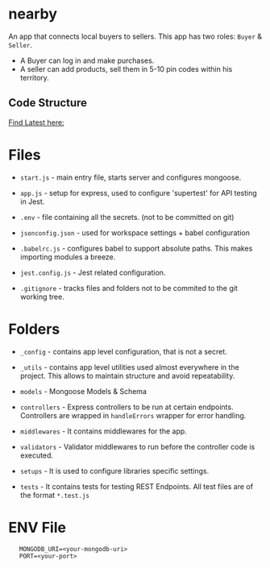 # nearby
An app that connects local buyers to sellers. This app has two roles: `Buyer` & `Seller`. 

- A Buyer can log in and make purchases. 
- A seller can add products, sell them in 5-10 pin codes within his territory.

## Code Structure

[Find Latest here:](./tree.txt)

# Files

- `start.js` - main entry file, starts server and configures mongoose.
- `app.js` - setup for express, used to configure 'supertest' for API testing in Jest.
- `.env` - file containing all the secrets. (not to be committed on git)

- `jsonconfig.json` - used for workspace settings + babel configuration
- `.babelrc.js` - configures babel to support absolute paths. This makes importing modules a breeze.
- `jest.config.js` - Jest related configuration.
- `.gitignore` - tracks files and folders not to be commited to the git working tree. 

# Folders

- `_config` - contains app level configuration, that is not a secret. 
- `_utils` -  contains app level utilities used almost everywhere in the project. This allows to maintain structure and avoid repeatability.

- `models` - Mongoose Models & Schema
- `controllers` - Express controllers to be run at certain endpoints. Controllers are wrapped in `handleErrors` wrapper for error handling. 
- `middlewares` - It contains middlewares for the app.
- `validators` - Validator middlewares to run before the controller code is executed. 

- `setups` - It is used to configure libraries specific settings.

- `tests` - It contains tests for testing REST Endpoints. All test files are of the format `*.test.js`

# ENV File

```
   MONGODB_URI=<your-mongodb-uri>
   PORT=<your-port>
```